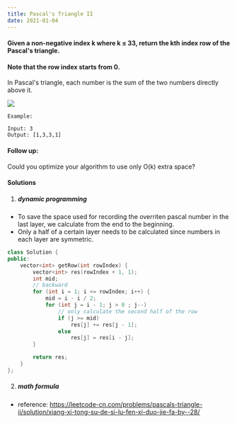 ```yaml
---
title: Pascal's Triangle II
date: 2021-01-04
---
```

#### Given a non-negative index k where k ≤ 33, return the kth index row of the Pascal's triangle.

#### Note that the row index starts from 0.


In Pascal's triangle, each number is the sum of the two numbers directly above it.

![](https://upload.wikimedia.org/wikipedia/commons/0/0d/PascalTriangleAnimated2.gif)

```
Example:

Input: 3
Output: [1,3,3,1]
```

#### Follow up:

Could you optimize your algorithm to use only O(k) extra space?

#### Solutions

1. ##### dynamic programming

- To save the space used for recording the overriten pascal number in the last layer, we calculate from the end to the beginning.
- Only a half of a certain layer needs to be calculated since numbers in each layer are symmetric.

```cpp
class Solution {
public:
    vector<int> getRow(int rowIndex) {
        vector<int> res(rowIndex + 1, 1);
        int mid;
        // backward
        for (int i = 1; i <= rowIndex; i++) {
            mid = i - i / 2;
            for (int j = i - 1; j > 0 ; j--)
                // only calculate the second half of the row
                if (j >= mid)
                    res[j] += res[j - 1];
                else
                    res[j] = res[i - j];
        }

        return res;
    }
};
```

2. ##### math formula

- reference: https://leetcode-cn.com/problems/pascals-triangle-ii/solution/xiang-xi-tong-su-de-si-lu-fen-xi-duo-jie-fa-by--28/